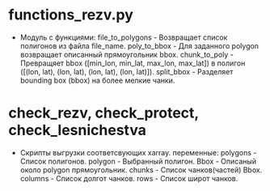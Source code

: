 # functions_rezv.py
- Модуль с функциями:
file_to_polygons - Возвращает список полигонов из файла file_name.
poly_to_bbox - Для заданного polygon возвращает описанный прямоугольник bbox.
chunk_to_poly - Превращяет bbox ([min_lon, min_lat, max_lon, max_lat]) в полигон ([(lon, lat), (lon, lat), (lon, lat), (lon, lat)]).
split_bbox - Разделяет bounding box (bbox) на более мелкие чанки.
# check_rezv, check_protect, check_lesnichestva 
- Скрипты выгрузки соответсвующих xarray.
переменные:
polygons - Список полигонов.
polygon - Выбранный полигон.
Bbox - Описаный около polygon прямоугольник.
chunks - Список чанков(частей) Bbox.
columns - Список долгот чанков.
rows - Список широт чанков.
